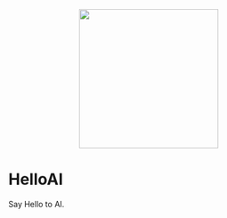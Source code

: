 <center>
    <img width="250" src="https://ai.hellosoftware.co/logo.png">
</center>

# HelloAI

Say Hello to AI.

